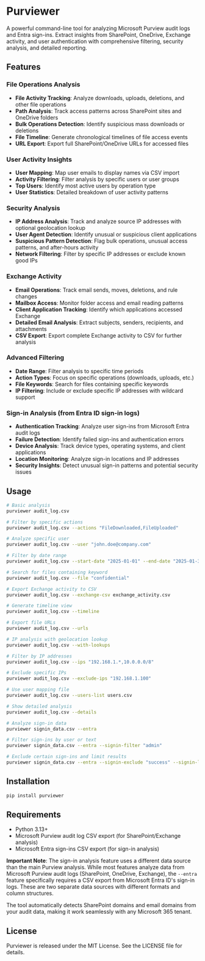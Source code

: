 # Purviewer

A powerful command-line tool for analyzing Microsoft Purview audit logs and Entra sign-ins. Extract insights from SharePoint, OneDrive, Exchange activity, and user authentication with comprehensive filtering, security analysis, and detailed reporting.

## Features

### File Operations Analysis

- **File Activity Tracking**: Analyze downloads, uploads, deletions, and other file operations
- **Path Analysis**: Track access patterns across SharePoint sites and OneDrive folders
- **Bulk Operations Detection**: Identify suspicious mass downloads or deletions
- **File Timeline**: Generate chronological timelines of file access events
- **URL Export**: Export full SharePoint/OneDrive URLs for accessed files

### User Activity Insights

- **User Mapping**: Map user emails to display names via CSV import
- **Activity Filtering**: Filter analysis by specific users or user groups
- **Top Users**: Identify most active users by operation type
- **User Statistics**: Detailed breakdown of user activity patterns

### Security Analysis

- **IP Address Analysis**: Track and analyze source IP addresses with optional geolocation lookup
- **User Agent Detection**: Identify unusual or suspicious client applications
- **Suspicious Pattern Detection**: Flag bulk operations, unusual access patterns, and after-hours activity
- **Network Filtering**: Filter by specific IP addresses or exclude known good IPs

### Exchange Activity

- **Email Operations**: Track email sends, moves, deletions, and rule changes
- **Mailbox Access**: Monitor folder access and email reading patterns
- **Client Application Tracking**: Identify which applications accessed Exchange
- **Detailed Email Analysis**: Extract subjects, senders, recipients, and attachments
- **CSV Export**: Export complete Exchange activity to CSV for further analysis

### Advanced Filtering

- **Date Range**: Filter analysis to specific time periods
- **Action Types**: Focus on specific operations (downloads, uploads, etc.)
- **File Keywords**: Search for files containing specific keywords
- **IP Filtering**: Include or exclude specific IP addresses with wildcard support

### Sign-in Analysis (from Entra ID sign-in logs)

- **Authentication Tracking**: Analyze user sign-ins from Microsoft Entra audit logs
- **Failure Detection**: Identify failed sign-ins and authentication errors
- **Device Analysis**: Track device types, operating systems, and client applications
- **Location Monitoring**: Analyze sign-in locations and IP addresses
- **Security Insights**: Detect unusual sign-in patterns and potential security issues

## Usage

```bash
# Basic analysis
purviewer audit_log.csv

# Filter by specific actions
purviewer audit_log.csv --actions "FileDownloaded,FileUploaded"

# Analyze specific user
purviewer audit_log.csv --user "john.doe@company.com"

# Filter by date range
purviewer audit_log.csv --start-date "2025-01-01" --end-date "2025-01-31"

# Search for files containing keyword
purviewer audit_log.csv --file "confidential"

# Export Exchange activity to CSV
purviewer audit_log.csv --exchange-csv exchange_activity.csv

# Generate timeline view
purviewer audit_log.csv --timeline

# Export file URLs
purviewer audit_log.csv --urls

# IP analysis with geolocation lookup
purviewer audit_log.csv --with-lookups

# Filter by IP addresses
purviewer audit_log.csv --ips "192.168.1.*,10.0.0.0/8"

# Exclude specific IPs
purviewer audit_log.csv --exclude-ips "192.168.1.100"

# Use user mapping file
purviewer audit_log.csv --users-list users.csv

# Show detailed analysis
purviewer audit_log.csv --details

# Analyze sign-in data
purviewer signin_data.csv --entra

# Filter sign-ins by user or text
purviewer signin_data.csv --entra --signin-filter "admin"

# Exclude certain sign-ins and limit results
purviewer signin_data.csv --entra --signin-exclude "success" --signin-limit 10
```

## Installation

```bash
pip install purviewer
```

## Requirements

- Python 3.13+
- Microsoft Purview audit log CSV export (for SharePoint/Exchange analysis)
- Microsoft Entra sign-ins CSV export (for sign-in analysis)

**Important Note**: The sign-in analysis feature uses a different data source than the main Purview analysis. While most features analyze data from Microsoft Purview audit logs (SharePoint, OneDrive, Exchange), the `--entra` feature specifically requires a CSV export from Microsoft Entra ID's sign-in logs. These are two separate data sources with different formats and column structures.

The tool automatically detects SharePoint domains and email domains from your audit data, making it work seamlessly with any Microsoft 365 tenant.

## License

Purviewer is released under the MIT License. See the LICENSE file for details.
